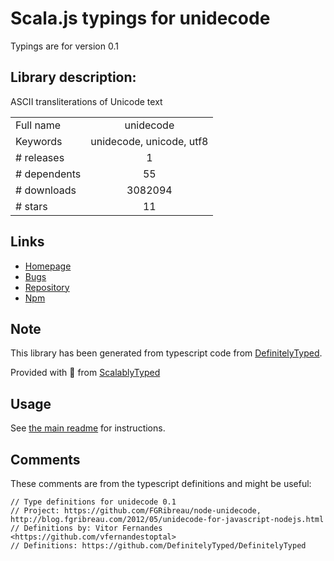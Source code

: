 
# Scala.js typings for unidecode

Typings are for version 0.1

## Library description:
ASCII transliterations of Unicode text

|                    |                 |
| ------------------ | :-------------: |
| Full name          | unidecode |
| Keywords           | unidecode, unicode, utf8 |
| # releases         | 1 |
| # dependents       | 55 |
| # downloads        | 3082094 |
| # stars            | 11 |

## Links
- [Homepage](http://blog.fgribreau.com/2012/05/unidecode-for-javascript-nodejs.html)
- [Bugs](https://github.com/FGRibreau/node-unidecode/issues)
- [Repository](https://github.com/FGRibreau/node-unidecode)
- [Npm](https://www.npmjs.com/package/unidecode)
    


## Note
This library has been generated from typescript code from [DefinitelyTyped](https://definitelytyped.org).

Provided with :purple_heart: from [ScalablyTyped](https://github.com/oyvindberg/ScalablyTyped)

## Usage
See [the main readme](../../readme.md) for instructions.

## Comments

These comments are from the typescript definitions and might be useful:
```
// Type definitions for unidecode 0.1
// Project: https://github.com/FGRibreau/node-unidecode, http://blog.fgribreau.com/2012/05/unidecode-for-javascript-nodejs.html
// Definitions by: Vitor Fernandes <https://github.com/vfernandestoptal>
// Definitions: https://github.com/DefinitelyTyped/DefinitelyTyped

```

